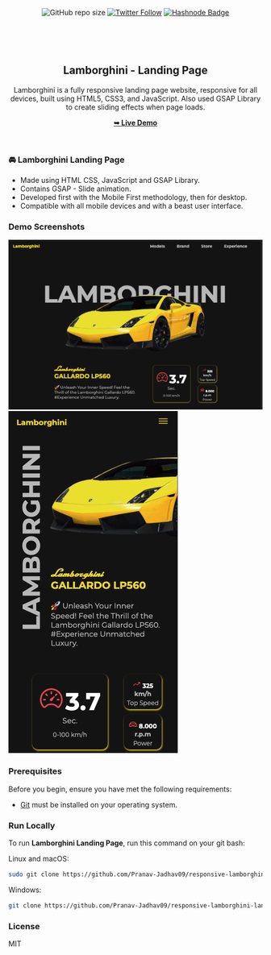 <div align="center">

![GitHub repo size](https://img.shields.io/github/repo-size/Pranav-Jadhav09/responsive-lamborghini-landing-page)
[![Twitter Follow](https://img.shields.io/twitter/follow/Pranav_Jadhav09?style=social)](https://twitter.com/Pranav_Jadhav09)
[![Hashnode Badge](https://img.shields.io/badge/Read_What_I_learn-2962FF?style=social&logo=hashnode&logoColor=blue)](https://thejrpranav09.hashnode.dev/master-javascript-scroll-reveal-library-boost-the-user-experience)

<br />
<br />

<img src="" style="width: 155">

<h2 align="center">Lamborghini - Landing Page</h2>
Lamborghini is a fully responsive landing page website, responsive for all devices, built using HTML5, CSS3, and JavaScript. Also used GSAP Library to create sliding effects when page loads.

<a href="https://pranav-jadhav09.github.io/responsive-lamborghini-landing-page/"><strong>➥ Live Demo</strong></a>

</div>

<br />

### 🚘 Lamborghini Landing Page

- Made using HTML CSS, JavaScript and GSAP Library.
- Contains GSAP - Slide animation.
- Developed first with the Mobile First methodology, then for desktop.
- Compatible with all mobile devices and with a beast user interface.

### Demo Screenshots

![Landing Page Demo Screen](./assets/images/demo1.png "Demo Screen")
![Landing Page Demo Screen](./assets/images/demo2.png "Demo Screen")

### Prerequisites

Before you begin, ensure you have met the following requirements:

- [Git](https://git-scm.com/downloads "Download Git") must be installed on your operating system.

### Run Locally

To run **Lamborghini Landing Page**, run this command on your git bash:

Linux and macOS:

```bash
sudo git clone https://github.com/Pranav-Jadhav09/responsive-lamborghini-landing-page.git
```

Windows:

```bash
git clone https://github.com/Pranav-Jadhav09/responsive-lamborghini-landing-page.git
```

### License

MIT
